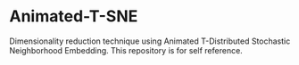 # Animated-T-SNE
Dimensionality reduction technique using Animated T-Distributed Stochastic Neighborhood Embedding. This repository is for self reference.

